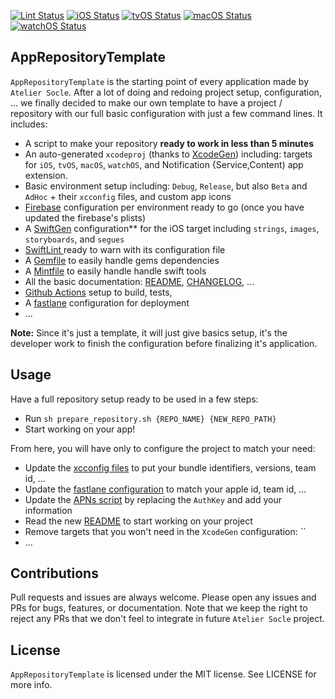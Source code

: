 [![Lint Status](https://github.com/atelier-socle/AppRepositoryTemplate/workflows/SwiftLint/badge.svg)](https://github.com/atelier-socle/AppRepositoryTemplate/actions)
[![iOS Status](https://github.com/atelier-socle/AppRepositoryTemplate/workflows/MyApp%20iOS%20CI/badge.svg)](https://github.com/atelier-socle/AppRepositoryTemplate/actions)
[![tvOS Status](https://github.com/atelier-socle/AppRepositoryTemplate/workflows/MyApp%20tvOS%20CI/badge.svg)](https://github.com/atelier-socle/AppRepositoryTemplate/actions)
[![macOS Status](https://github.com/atelier-socle/AppRepositoryTemplate/workflows/MyApp%20macOS%20CI/badge.svg)](https://github.com/atelier-socle/AppRepositoryTemplate/actions)
[![watchOS Status](https://github.com/atelier-socle/AppRepositoryTemplate/workflows/MyApp%20watchOS%20CI/badge.svg)](https://github.com/atelier-socle/AppRepositoryTemplate/actions)

## AppRepositoryTemplate

`AppRepositoryTemplate` is the starting point of every application made by `Atelier Socle`. After a lot of doing and redoing project setup, configuration, ... we finally decided to make our own template to have a project / repository with our full basic configuration with just a few command lines. It includes:

- A script to make your repository **ready to work in less than 5 minutes**
- An auto-generated `xcodeproj` (thanks to [XcodeGen](https://github.com/yonaskolb/XcodeGen)) including: targets for `iOS`, `tvOS`, `macOS`, `watchOS`, and Notification {Service,Content) app extension.
- Basic environment setup including: `Debug`, `Release`, but also `Beta`
and `AdHoc` + their `xcconfig` files, and custom app icons
- [Firebase](https://firebase.google.com) configuration per environment ready to go (once you have updated the firebase's plists)
- A [SwiftGen](https://github.com/SwiftGen/SwiftGen) configuration** for the iOS target including `strings`, `images`, `storyboards`, and `segues`
- [SwiftLint ](https://github.com/realm/SwiftLint) ready to warn with its configuration file
- A [Gemfile](https://bundler.io) to easily handle gems dependencies
- A [Mintfile](https://github.com/yonaskolb/Mint) to easily handle handle swift tools
- All the basic documentation: [README](https://github.com/atelier-socle/AppRepositoryTemplate/blob/master/README_future.md), [CHANGELOG](https://github.com/atelier-socle/AppRepositoryTemplate/blob/master/CHANGELOG.md), ...
- [Github Actions](https://help.github.com/en/actions) setup to build, tests,
- A [fastlane](https://fastlane.tools) configuration for deployment
- ...

**Note:** Since it's just a template, it will just give basics setup, it's the developer work to finish the configuration before finalizing it's application.

## Usage

Have a full repository setup ready to be used in a few steps:

- Run `sh prepare_repository.sh {REPO_NAME} {NEW_REPO_PATH}`
- Start working on your app!

From here, you will have only to configure the project to match your need:

- Update the [xcconfig files](https://github.com/atelier-socle/AppRepositoryTemplate/tree/master/config) to put your bundle identifiers, versions, team id, ...
- Update the [fastlane configuration](https://github.com/atelier-socle/AppRepositoryTemplate/tree/master/fastlane) to match your apple id, team id, ...
- Update the [APNs script](https://github.com/atelier-socle/AppRepositoryTemplate/tree/master/scripts/APNs) by replacing the `AuthKey` and add your information
- Read the new [README](https://github.com/atelier-socle/AppRepositoryTemplate/blob/master/README_future.md) to start working on your project
- Remove targets that you won't need in the `XcodeGen` configuration: ``
- ...

## Contributions

Pull requests and issues are always welcome. Please open any issues and PRs for bugs, features, or documentation. Note that we keep the right to reject any PRs that we don't feel to integrate in future `Atelier Socle` project.

## License

`AppRepositoryTemplate` is licensed under the MIT license. See LICENSE for more info.
